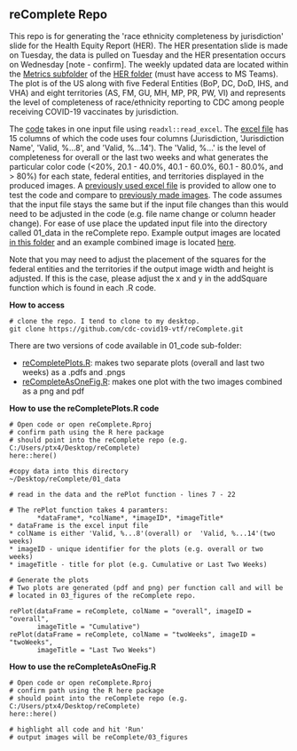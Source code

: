 ## reComplete Repo

This repo is for generating the 'race ethnicity completeness by jurisdiction' 
slide for the Health Equity Report (HER). The HER presentation slide is made on Tuesday, the data is pulled on Tuesday and the HER presentation occurs on Wednesday [note - confirm]. The weekly updated data are located within the [Metrics subfolder](https://teams.microsoft.com/_#/files/Data%20Synthesis%20and%20Reporting?threadId=19%3A1aca0b6a9d6b4cabafd7a0affe1f6b54%40thread.skype&ctx=channel&context=Metrics&rootfolder=%252Fteams%252FVaccinePlanningUnit-COVID19%252FShared%2520Documents%252FData%2520Synthesis%2520and%2520Reporting%252FRoutine%2520Reporting%252FHealth%2520Equity%2520Report%252FMetrics) of the [HER folder](https://teams.microsoft.com/_#/files/Data%20Synthesis%20and%20Reporting?threadId=19%3A1aca0b6a9d6b4cabafd7a0affe1f6b54%40thread.skype&ctx=channel&context=Health%2520Equity%2520Report&rootfolder=%252Fteams%252FVaccinePlanningUnit-COVID19%252FShared%2520Documents%252FData%2520Synthesis%2520and%2520Reporting%252FRoutine%2520Reporting%252FHealth%2520Equity%2520Report) (must have access to MS Teams). The plot is of the US along with five Federal Entities (BoP, DC, DoD, IHS, and VHA) and eight territories (AS, FM, GU, MH, MP, PR, PW, VI) and represents the level of completeness of race/ethnicity reporting to CDC among people receiving COVID-19 vaccinates by jurisdiction. 

The [code](https://github.com/cdc-covid19-vtf/reComplete/blob/master/02_code) takes in one input file using `readxl::read_excel`. The [excel file](https://github.com/cdc-covid19-vtf/reComplete/tree/master/01_data) has 15 columns of which the code uses four columns (Jurisdiction, 'Jurisdiction Name', 'Valid, %...8', and 'Valid, %...14'). The 'Valid, %...' is the level of completeness for overall or the last two weeks and what generates the particular color code (<20%, 20.1 - 40.0%, 40.1 - 60.0%, 60.1 - 80.0%, and > 80%) for each state, federal entities, and territories displayed in the produced images. A [previously used excel file](https://github.com/cdc-covid19-vtf/reComplete/blob/master/01_data/Previous_RE_BiweeklyJurisdictionCompleteness_4_2_2021.xlsx ) is provided to allow one to test the code and compare to [previously made images](https://github.com/cdc-covid19-vtf/reComplete/blob/master/03_figures/Previous_REComplete_Combined.2021-04-02.pdf). The code assumes that the input file stays the same but if the input file changes than this would need to be adjusted in the code (e.g. file name change or column header change). For ease of use place the updated input file into the directory called 01_data in the reComplete repo. Example output images are located [in this folder](https://github.com/cdc-covid19-vtf/reComplete/tree/master/03_figures) and an example combined image is located [here](https://github.com/cdc-covid19-vtf/reComplete/blob/master/03_figures/Previous_REComplete_Combined.2021-04-02.pdf).

Note that you may need to adjust the placement of the squares for the federal entities and the territories if the output image width and height is adjusted. If this is the case, please adjust the x and y in the addSquare function which is found in each .R code. 

**How to access**

```
# clone the repo. I tend to clone to my desktop. 
git clone https://github.com/cdc-covid19-vtf/reComplete.git
```

There are two versions of code available in 01_code sub-folder:
- [reCompletePlots.R](https://github.com/cdc-covid19-vtf/reComplete/blob/master/02_code/reCompletePlots.R): makes two separate plots (overall and last two weeks) as a .pdfs and .pngs
- [reCompleteAsOneFig.R](https://github.com/cdc-covid19-vtf/reComplete/blob/master/02_code/reCompleteAsOneFig.R): makes one plot with the two images combined as a png and pdf

**How to use the reCompletePlots.R code**

```
# Open code or open reComplete.Rproj 
# confirm path using the R here package
# should point into the reComplete repo (e.g. C:/Users/ptx4/Desktop/reComplete)
here::here() 

#copy data into this directory
~/Desktop/reComplete/01_data

# read in the data and the rePlot function - lines 7 - 22 

# The rePlot function takes 4 paramters: 
       *dataFrame*, *colName*, *imageID*, *imageTitle*
* dataFrame is the excel input file 
* colName is either 'Valid, %...8'(overall) or  'Valid, %...14'(two weeks)
* imageID - unique identifier for the plots (e.g. overall or two weeks)
* imageTitle - title for plot (e.g. Cumulative or Last Two Weeks)

# Generate the plots
# Two plots are generated (pdf and png) per function call and will be
# located in 03_figures of the reComplete repo. 

rePlot(dataFrame = reComplete, colName = "overall", imageID = "overall",
       imageTitle = "Cumulative")
rePlot(dataFrame = reComplete, colName = "twoWeeks", imageID = "twoWeeks",
       imageTitle = "Last Two Weeks")
```

**How to use the reCompleteAsOneFig.R**

```
# Open code or open reComplete.Rproj 
# confirm path using the R here package
# should point into the reComplete repo (e.g. C:/Users/ptx4/Desktop/reComplete)
here::here() 

# highlight all code and hit 'Run'
# output images will be reComplete/03_figures

```
